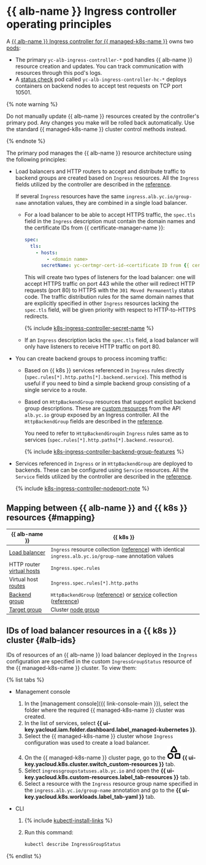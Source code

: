 # {{ alb-name }} Ingress controller operating principles

A [{{ alb-name }} Ingress controller for {{ managed-k8s-name }}](index.md) owns two [pods](../../../managed-kubernetes/concepts/index.md#pod):

* The primary `yc-alb-ingress-controller-*` pod handles {{ alb-name }} resource creation and updates. You can track communication with resources through this pod's logs.
* A [status check](../../concepts/backend-group.md#health-checks) pod called `yc-alb-ingress-controller-hc-*` deploys containers on backend nodes to accept test requests on TCP port 10501.

{% note warning %}

Do not manually update {{ alb-name }} resources created by the controller's primary pod. Any changes you make will be rolled back automatically. Use the standard {{ managed-k8s-name }} cluster control methods instead.

{% endnote %}

The primary pod manages the {{ alb-name }} resource architecture using the following principles:

* Load balancers and HTTP routers to accept and distribute traffic to backend groups are created based on `Ingress` resources. All the `Ingress` fields utilized by the controller are described in the [reference](../../k8s-ref/ingress.md).

   If several `Ingress` resources have the same `ingress.alb.yc.io/group-name` annotation values, they are combined in a single load balancer.

   * For a load balancer to be able to accept HTTPS traffic, the `spec.tls` field in the `Ingress` description must contain the domain names and the certificate IDs from {{ certificate-manager-name }}:

      ```yaml
      spec:
        tls:
          - hosts:
              - <domain name>
            secretName: yc-certmgr-cert-id-<certificate ID from {{ certificate-manager-name }}>
      ```

      This will create two types of listeners for the load balancer: one will accept HTTPS traffic on port 443 while the other will redirect HTTP requests (port 80) to HTTPS with the `301 Moved Permanently` status code. The traffic distribution rules for the same domain names that are explicitly specified in other `Ingress` resources lacking the `spec.tls` field, will be given priority with respect to HTTP-to-HTTPS redirects.

      {% include [k8s-ingress-controller-secret-name](../../../_includes/application-load-balancer/k8s-ingress-controller-secret-name.md) %}

   * If an `Ingress` description lacks the `spec.tls` field, a load balancer will only have listeners to receive HTTP traffic on port 80.

* You can create backend groups to process incoming traffic:

   * Based on {{ k8s }} services referenced in `Ingress` rules directly (`spec.rules[*].http.paths[*].backend.service`). This method is useful if you need to bind a simple backend group consisting of a single service to a route.
   * Based on `HttpBackendGroup` resources that support explicit backend group descriptions. These are [custom resources](https://kubernetes.io/docs/concepts/extend-kubernetes/api-extension/custom-resources/) from the API `alb.yc.io` group exposed by an Ingress controller. All the `HttpBackendGroup` fields are described in the [reference](../../k8s-ref/http-backend-group.md).

      You need to refer to `HttpBackendGroup`in `Ingress` rules same as to services (`spec.rules[*].http.paths[*].backend.resource`).

      {% include [k8s-ingress-controller-backend-group-features](../../../_includes/application-load-balancer/k8s-ingress-controller-backend-group-features.md) %}

* Services referenced in `Ingress` or in `HttpBackendGroup` are deployed to backends. These can be configured using `Service` resources. All the `Service` fields utilized by the controller are described in the [reference](../../k8s-ref/service.md).

   {% include [k8s-ingress-controller-nodeport-note](../../../_includes/application-load-balancer/k8s-ingress-controller-nodeport-note.md) %}

## Mapping between {{ alb-name }} and {{ k8s }} resources {#mapping}

| {{ alb-name }} | {{ k8s }} |
| ----- | ----- |
| [Load balancer](../../concepts/application-load-balancer.md) | `Ingress` resource collection ([reference](../../k8s-ref/ingress.md)) with identical `ingress.alb.yc.io/group-name` annotation values |
| HTTP router [virtual hosts](../../concepts/http-router.md#virtual-host) | `Ingress.spec.rules` |
| Virtual host [routes](../../concepts/http-router.md#routes) | `Ingress.spec.rules[*].http.paths` |
| [Backend group](../../concepts/backend-group.md) | `HttpBackendGroup` ([reference](../../k8s-ref/http-backend-group.md)) or [service](../../../managed-kubernetes/concepts/index.md#service) collection ([reference](../../k8s-ref/service.md)) |
| [Target group](../../concepts/target-group.md) | Cluster [node group](../../../managed-kubernetes/concepts/index.md#node-group) |

## IDs of load balancer resources in a {{ k8s }} cluster {#alb-ids}

IDs of resources of an {{ alb-name }} load balancer deployed in the `Ingress` configuration are specified in the custom `IngressGroupStatus` resource of the {{ managed-k8s-name }} cluster. To view them:

{% list tabs %}

- Management console

  1. In the [management console]({{ link-console-main }}), select the folder where the required {{ managed-k8s-name }} cluster was created.
  1. In the list of services, select **{{ ui-key.yacloud.iam.folder.dashboard.label_managed-kubernetes }}**.
  1. Select the {{ managed-k8s-name }} cluster whose `Ingress` configuration was used to create a load balancer.
  1. On the {{ managed-k8s-name }} cluster page, go to the ![custom-resources.svg](../../../_assets/custom-resources.svg) **{{ ui-key.yacloud.k8s.cluster.switch_custom-resources }}** tab.
  1. Select `ingressgroupstatuses.alb.yc.io` and open the **{{ ui-key.yacloud.k8s.custom-resources.label_tab-resources }}** tab.
  1. Select a resource with the `Ingress` resource group name specified in the `ingress.alb.yc.io/group-name` annotation and go to the **{{ ui-key.yacloud.k8s.workloads.label_tab-yaml }}** tab.

- CLI

  1. {% include [kubectl-install-links](../../../_includes/managed-kubernetes/kubectl-install.md) %}
  1. Run this command:

     ```bash
     kubectl describe IngressGroupStatus
     ```

{% endlist %}